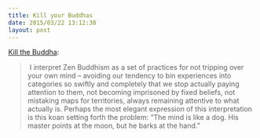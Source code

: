```yaml
---
title: Kill your Buddhas
date: 2015/03/22 13:12:38
layout: post
---
```


[Kill the Buddha](http://esr.ibiblio.org/?p=2658):

>  I interpret Zen Buddhism as a set of practices for not tripping over your own mind – avoiding our tendency to bin experiences into categories so swiftly and completely that we stop actually paying attention to them, not becoming imprisoned by fixed beliefs, not mistaking maps for territories, always remaining attentive to what actually is. Perhaps the most elegant expression of this interpretation is this koan setting forth the problem: “The mind is like a dog. His master points at the moon, but he barks at the hand.”

